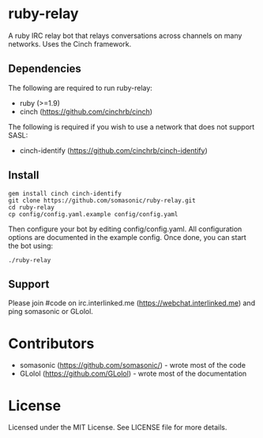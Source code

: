 ruby-relay
==========
A ruby IRC relay bot that relays conversations across channels on many networks. Uses the Cinch framework.

Dependencies
------------
The following are required to run ruby-relay:

  * ruby (>=1.9)
  * cinch (https://github.com/cinchrb/cinch)

The following is required if you wish to use a network that does not support SASL:

  * cinch-identify (https://github.com/cinchrb/cinch-identify)

Install
-------

    gem install cinch cinch-identify
    git clone https://github.com/somasonic/ruby-relay.git
    cd ruby-relay
    cp config/config.yaml.example config/config.yaml

Then configure your bot by editing config/config.yaml. All configuration options are documented in the example config. Once done, you can start the bot using:

    ./ruby-relay

Support
-------
Please join #code on irc.interlinked.me (https://webchat.interlinked.me) and ping somasonic or GLolol.

Contributors
============
* somasonic (https://github.com/somasonic/) - wrote most of the code
* GLolol (https://github.com/GLolol) - wrote most of the documentation

License
=======
Licensed under the MIT License. See LICENSE file for more details.
